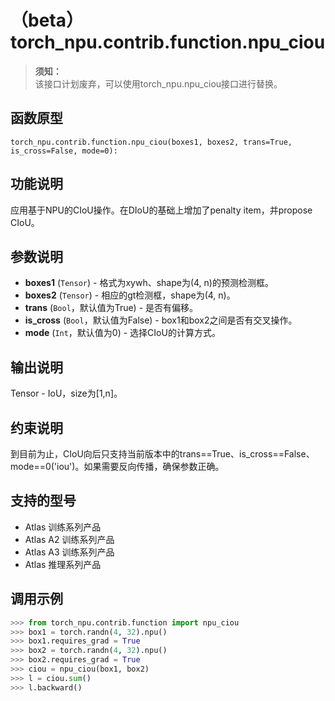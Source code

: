 # （beta）torch_npu.contrib.function.npu_ciou

>**须知：**<br>
>该接口计划废弃，可以使用torch_npu.npu_ciou接口进行替换。

## 函数原型

```
torch_npu.contrib.function.npu_ciou(boxes1, boxes2, trans=True, is_cross=False, mode=0):
```

## 功能说明

应用基于NPU的CIoU操作。在DIoU的基础上增加了penalty item，并propose CIoU。

## 参数说明

- **boxes1** (`Tensor`) - 格式为xywh、shape为(4, n)的预测检测框。
- **boxes2** (`Tensor`) - 相应的gt检测框，shape为(4, n)。
- **trans** (`Bool`，默认值为True) - 是否有偏移。
- **is_cross** (`Bool`，默认值为False) - box1和box2之间是否有交叉操作。
- **mode** (`Int`，默认值为0) - 选择CIoU的计算方式。

## 输出说明

Tensor - IoU，size为[1,n]。

## 约束说明

到目前为止，CIoU向后只支持当前版本中的trans==True、is_cross==False、mode==0('iou')。如果需要反向传播，确保参数正确。

## 支持的型号

- <term>Atlas 训练系列产品</term>
- <term>Atlas A2 训练系列产品</term>
- <term>Atlas A3 训练系列产品</term>
- <term>Atlas 推理系列产品</term>

## 调用示例

```python
>>> from torch_npu.contrib.function import npu_ciou
>>> box1 = torch.randn(4, 32).npu()
>>> box1.requires_grad = True
>>> box2 = torch.randn(4, 32).npu()
>>> box2.requires_grad = True
>>> ciou = npu_ciou(box1, box2) 
>>> l = ciou.sum()
>>> l.backward()
```

